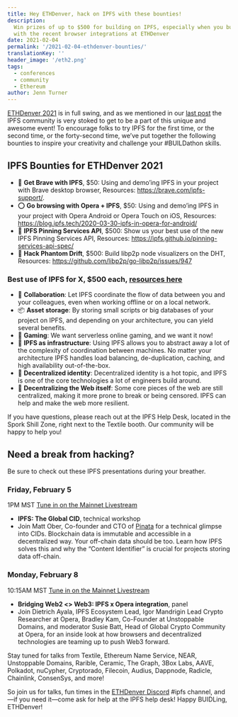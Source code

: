 ```yaml
---
title: Hey ETHDenver, hack on IPFS with these bounties!
description:
  Win prizes of up to $500 for building on IPFS, especially when you build
  with the recent browser integrations at ETHDenver
date: 2021-02-04
permalink: '/2021-02-04-ethdenver-bounties/'
translationKey: ''
header_image: '/eth2.png'
tags:
  - conferences
  - community
  - Ethereum
author: Jenn Turner
---
```


[ETHDenver 2021](https://www.ethdenver.com/) is in full swing, and as we mentioned in our [last post](https://blog.ipfs.tech/2020-02-07-ethdenver-2020/) the IPFS community is very stoked to get to be a part of this unique and awesome event! To encourage folks to try IPFS for the first time, or the second time, or the forty-second time, we’ve put together the following bounties to inspire your creativity and challenge your #BUILDathon skills.

## IPFS Bounties for ETHDenver 2021

- 🦁 **Get Brave with IPFS**, \$50: Using and demo’ing IPFS in your project with Brave desktop browser, Resources: https://brave.com/ipfs-support/.
- ⭕️ **Go browsing with Opera + IPFS**, \$50: Using and demo’ing IPFS in your project with Opera Android or Opera Touch on iOS, Resources: https://blog.ipfs.tech/2020-03-30-ipfs-in-opera-for-android/
- 📌 **IPFS Pinning Services API**, \$500: Show us your best use of the new IPFS Pinning Services API, Resources: https://ipfs.github.io/pinning-services-api-spec/
- 👻 **Hack Phantom Drift**, \$500: Build libp2p node visualizers on the DHT, Resources: https://github.com/libp2p/go-libp2p/issues/947

### Best use of IPFS for X, \$500 each, [resources here](https://docs.ipfs.tech/concepts/usage-ideas-examples/)

- 🤝 **Collaboration**: Let IPFS coordinate the flow of data between you and your colleagues, even when working offline or on a local network.
- 📦 **Asset storage**: By storing small scripts or big databases of your project on IPFS, and depending on your architecture, you can yield several benefits.
- 👾 **Gaming**: We want serverless online gaming, and we want it now!
- 👷 **IPFS as infrastructure**: Using IPFS allows you to abstract away a lot of the complexity of coordination between machines. No matter your architecture IPFS handles load balancing, de-duplication, caching, and high availability out-of-the-box.
- 🥷 **Decentralized identity**: Decentralized identity is a hot topic, and IPFS is one of the core technologies a lot of engineers build around.
- 🙏 **Decentralizing the Web itself**: Some core pieces of the web are still centralized, making it more prone to break or being censored. IPFS can help and make the web more resilient.

If you have questions, please reach out at the IPFS Help Desk, located in the Spork Shill Zone, right next to the Textile booth. Our community will be happy to help you!

## Need a break from hacking?

Be sure to check out these IPFS presentations during your breather.

### Friday, February 5

1PM MST [Tune in on the Mainnet Livestream](http://twitch.tv/ethereumdenver)

- **IPFS: The Global CID**, technical workshop
- Join Matt Ober, Co-founder and CTO of [Pinata](https://pinata.cloud/) for a technical glimpse into CIDs. Blockchain data is immutable and accessible in a decentralized way. Your off-chain data should be too. Learn how IPFS solves this and why the “Content Identifier” is crucial for projects storing data off-chain.

### Monday, February 8

10:15AM MST [Tune in on the Mainnet Livestream](http://twitch.tv/ethereumdenver)

- **Bridging Web2 <> Web3: IPFS x Opera integration**, panel
- Join Dietrich Ayala, IPFS Ecosystem Lead, Igor Mandrigin Lead Crypto Researcher at Opera, Bradley Kam, Co-Founder at Unstoppable Domains, and moderator Susie Batt, Head of Global Crypto Community at Opera, for an inside look at how browsers and decentralized technologies are teaming up to push Web3 forward.

Stay tuned for talks from Textile, Ethereum Name Service, NEAR, Unstoppable Domains, Rarible, Ceramic, The Graph, 3Box Labs, AAVE, Polkadot, nuCypher, Cryptorado, Filecoin, Audius, Dappnode, Radicle, Chainlink, ConsenSys, and more!

So join us for talks, fun times in the [ETHDenver Discord](https://discord.gg/urUs9tqSXS) #ipfs channel, and—if you need it—come ask for help at the IPFS help desk! Happy BUIDLing, ETHDenver!
